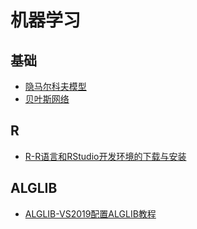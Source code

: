 # 机器学习
## 基础
* [隐马尔科夫模型](./2022/2022-12/2022-12-07/隐马尔科夫模型.md)
* [贝叶斯网络](./2023/2023-01/2023-01-01/贝叶斯网络.md)

## R
* [R-R语言和RStudio开发环境的下载与安装](./2021/2021-10/2021-10-16/R-R语言和RStudio开发环境的下载与安装.md)

## ALGLIB
* [ALGLIB-VS2019配置ALGLIB教程](./2021/2021-07/2021-07-16/ALGLIB-VS2019配置ALGLIB教程.md)
